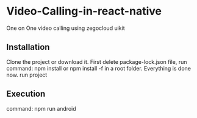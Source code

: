 # Video-Calling-in-react-native
One on One video calling using zegocloud uikit
## Installation
Clone the project or download it. 
First delete package-lock.json file, run command: npm install or npm install -f in a root folder.
Everything is done now. run project
## Execution
command: npm run android
